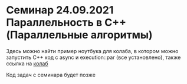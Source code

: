 # Семинар 24.09.2021 Параллельность в C++ (Параллельные алгоритмы)

Здесь можно найти пример ноутбука для колаба, в котором можно запустить C++ код с async и execution::par (все установлено), также ссылка на [колаб](https://colab.research.google.com/drive/1_XmRWgpsLu4XmbachJ0oq9lsfbwqTueh?usp=sharing)

Код задач с семинара будет позже
